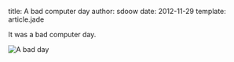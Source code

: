 title: A bad computer day
author: sdoow
date: 2012-11-29
template: article.jade

It was a bad computer day.

![A bad day]("./badDay.jpg")
